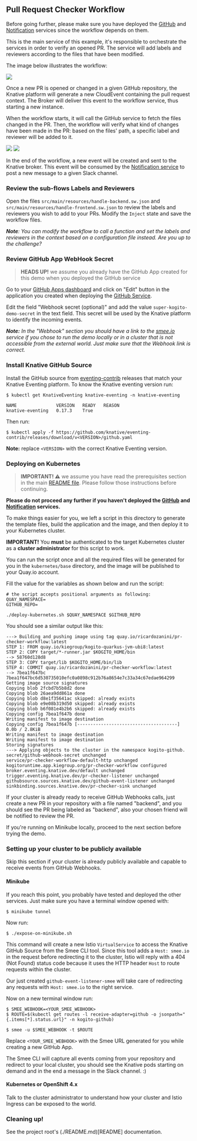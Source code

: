 ## Pull Request Checker Workflow

Before going further, please make sure you have deployed the [GitHub](../github-service) and [Notification](../notification-service)
services since the workflow depends on them.

This is the main service of this example, it's responsible to orchestrate the services in
order to verify an opened PR. The service will add labels and reviewers according
to the files that have been modified.

The image below illustrates the workflow:

![](docs/pr-checker-workflow.png)

Once a new PR is opened or changed in a given GitHub repository, the Knative platform will generate
a new CloudEvent containing the pull request context. The Broker will deliver this 
event to the workflow service, thus starting a new instance.

When the workflow starts, it will call the GitHub service to fetch the files changed in the PR.
Then, the workflow will verify what kind of changes have been made in the PR: 
based on the files' path, a specific label and reviewer will be added to it.

![](docs/handle-backend.png)
![](docs/handle-frontend.png)

In the end of the workflow, a new event will be created and sent to the Knative broker.
This event will be consumed by the [Notification service](../notification-service) 
to post a new message to a given Slack channel.

### Review the sub-flows Labels and Reviewers

Open the files `src/main/resources/handle-backend.sw.json` and `src/main/resources/handle-frontend.sw.json`
to review the labels and reviewers you wish to add to your PRs. Modify the `Inject` state
and save the workflow files.

_**Note**: You can modify the workflow to call a function and set the labels and reviewers
in the context based on a configuration file instead. Are you up to the challenge?_

### Review GitHub App WebHook Secret

> **HEADS UP!** we assume you already have the GitHub App created for this demo when
> you deployed the GitHub service

Go to your [GitHub Apps dashboard](https://github.com/settings/apps) and click on "Edit" button
in the application you created when deploying the [GitHub Service](../github-service). 

Edit the field "Webhook secret (optional)" and add the value `super-kogito-demo-secret`
in the text field. This secret will be used by the Knative platform to identify the incoming events.

_**Note:** In the "Webhook" section you should have a link to the [smee.io](https://smee.io/) service 
if you chose to run the demo locally or in a cluster that is not accessible from the external world.
Just make sure that the Webhook link is correct._ 

### Install Knative GitHub Source

Install the GitHub source from [eventing-contrib](https://github.com/knative/eventing-contrib/releases) releases that match your Knative Eventing
platform. To know the Knative eventing version run:

```shell script
$ kubectl get KnativeEventing knative-eventing -n knative-eventing

NAME               VERSION   READY   REASON
knative-eventing   0.17.3    True  
```

Then run:

```shell script
$ kubectl apply -f https://github.com/knative/eventing-contrib/releases/download/v<VERSION>/github.yaml
```

**Note:** replace `<VERSION>` with the correct Knative Eventing version.

### Deploying on Kubernetes

> **IMPORTANT! :warning:** we assume you have read the prerequisites section in the main
> [README file](../README.md). Please follow those instructions before continuing.

**Please do not proceed any further if you haven't deployed the [GitHub](../github-service) and [Notification](../notification-service) services.**

To make things easier for you, we left a script in this directory to generate the template
files, build the application and the image, and then deploy it to your Kubernetes cluster.

**IMPORTANT!** You **must** be authenticated to the target Kubernetes cluster as a **cluster administrator** for this script
to work.

You can run the script once and all the required files will be generated for you in 
the `kubernetes/base` directory, and the image will be published to your Quay.io account.

Fill the value for the variables as shown below and run the script:

```shell script
# the script accepts positional arguments as following:
QUAY_NAMESPACE=
GITHUB_REPO=

./deploy-kubernetes.sh $QUAY_NAMESPACE $GITHUB_REPO
```

You should see a similar output like this:

```
---> Building and pushing image using tag quay.io/ricardozanini/pr-checker-workflow:latest
STEP 1: FROM quay.io/kiegroup/kogito-quarkus-jvm-ubi8:latest
STEP 2: COPY target/*-runner.jar $KOGITO_HOME/bin
--> 58760d128d8
STEP 3: COPY target/lib $KOGITO_HOME/bin/lib
STEP 4: COMMIT quay.io/ricardozanini/pr-checker-workflow:latest
--> 7bea1f647bc
7bea1f647bc6d530735010efc0a0898c912b76a8654e7c33a34c67edae964299
Getting image source signatures
Copying blob 2fcbd7b5b8d2 done  
Copying blob 26aea9dd861a done  
Copying blob d8e1f35641ac skipped: already exists  
Copying blob e9e08b319d50 skipped: already exists  
Copying blob b6f081e4b2b6 skipped: already exists  
Copying config 7bea1f647b done  
Writing manifest to image destination
Copying config 7bea1f647b [--------------------------------------] 0.0b / 2.8KiB
Writing manifest to image destination
Writing manifest to image destination
Storing signatures
---> Applying objects to the cluster in the namespace kogito-github.
secret/github-webhook-secret unchanged
service/pr-checker-workflow-default-http unchanged
kogitoruntime.app.kiegroup.org/pr-checker-workflow configured
broker.eventing.knative.dev/default unchanged
trigger.eventing.knative.dev/pr-checker-listener unchanged
githubsource.sources.knative.dev/github-event-listener unchanged
sinkbinding.sources.knative.dev/pr-checker-sink unchanged
```

If your cluster is already ready to receive GitHub Webhooks calls, just create
a new PR in your repository with a file named "backend", and you should see the PR
being labeled as "backend", also your chosen friend will be notified to review the PR.

If you're running on Minikube locally, proceed to the next section before trying the demo.   

### Setting up your cluster to be publicly available

Skip this section if your cluster is already publicly available and capable
to receive events from GitHub Webhooks.

#### Minikube

If you reach this point, you probably have tested and deployed the other services. 
Just make sure you have a terminal window opened with:

```
$ minikube tunnel
```

Now run:

```
$ ./expose-on-minikube.sh
```

This command will create a new Istio `VirtualService` to access the Knative GitHub Source
from the Smee CLI tool. Since this tool adds a `Host: smee.io` in the request before redirecting
it to the cluster, Istio will reply with a 404 (Not Found) status code because it uses the
HTTP header `Host` to route requests within the cluster. 

Our just created `github-event-listener-smee` will take care of redirecting any requests 
with `Host: smee.io` to the right service.

Now on a new terminal window run:

```
$ SMEE_WEBHOOK=<YOUR_SMEE_WEBHOOK>
$ ROUTE=$(kubectl get routes -l receive-adapter=github -o jsonpath="{.items[*].status.url}" -n kogito-github)

$ smee -u $SMEE_WEBHOOK -t $ROUTE
```

Replace `<YOUR_SMEE_WEBHOOK>` with the Smee URL generated for you while creating a new GitHub App.

The Smee CLI will capture all events coming from your repository and redirect
to your local cluster, you should see the Knative pods starting on demand and in the end
a message in the Slack channel. :)

#### Kubernetes or OpenShift 4.x

Talk to the cluster administrator to understand how your cluster and Istio Ingress can be exposed to the world.  

### Cleaning up!

See the project root's (./README.md)[README] documentation.